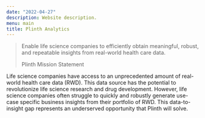 ```yaml
---
date: "2022-04-27"
description: Website description.
menu: main
title: Plinth Analytics
---
```



> Enable life science companies to efficiently obtain meaningful, robust, and repeatable insights from real-world health care data.
>
> Plinth Mission Statement

Life science companies have access to an unprecedented amount of real-world health care data (RWD). This data source has the potential to revolutionize life science research and drug development. However, life science companies often struggle to quickly and robustly generate use-case specific business insights from their portfolio of RWD. This data-to-insight gap represents an underserved opportunity that Plinth will solve. 
